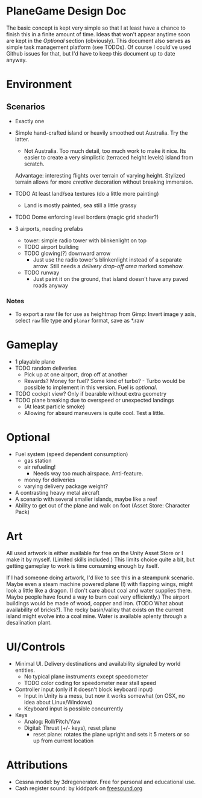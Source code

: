 # PlaneGame Design Doc
The basic concept is kept very simple so that I at least have a chance to finish this in a finite amount of time. Ideas that won't appear anytime soon are kept in the *Optional* section (obviously). This document also serves as simple task management platform (see TODOs). Of course I could've used Github issues for that, but I'd have to keep this document up to date anyway.

# Environment
## Scenarios
- Exactly one
- Simple hand-crafted island or heavily smoothed out Australia. Try the latter.
	- Not Australia. Too much detail, too much work to make it nice. Its easier to create a very simplistic (terraced height levels) island from scratch.

	Advantage: interesting flights over terrain of varying height. Stylized terrain allows for more *creative* decoration without breaking immersion.
- TODO At least land/sea textures (do a little more painting)
	- Land is mostly painted, sea still a little grassy
- TODO Dome enforcing level borders (magic grid shader?)
- 3 airports, needing prefabs
	- tower: simple radio tower with blinkenlight on top
	- TODO airport building
	- TODO glowing(?) downward arrow
		- Just use the radio tower's blinkenlight instead of a separate arrow. Still needs a *delivery drop-off area* marked somehow.
	- TODO runway
		- Just paint it on the ground, that island doesn't have any paved roads anyway

### Notes
- To export a raw file for use as heightmap from Gimp: Invert image y axis, select ``raw`` file type and ``planar`` format, save as *.raw

# Gameplay
- 1 playable plane
- TODO random deliveries
	- Pick up at one airport, drop off at another
	- Rewards? Money for fuel? Some kind of turbo? - Turbo would be possible to implement in this version. Fuel is *optional*.
- TODO cockpit view? Only if bearable without extra geometry
- TODO plane breaking due to overspeed or unexpected landings
	- (At least particle smoke)
	- Allowing for absurd maneuvers is quite cool. Test a little.

# Optional
- Fuel system (speed dependent consumption)
	- gas station
	- air refueling!
		- Needs way too much airspace. Anti-feature.
	- money for deliveries
	- varying delivery package weight?
- A contrasting heavy metal aircraft
- A scenario with several smaller islands, maybe like a reef
- Ability to get out of the plane and walk on foot (Asset Store: Character Pack)

# Art
All used artwork is either available for free on the Unity Asset Store or I make it by myself. (Limited skills included.) This limits choice quite a bit, but getting gameplay to work is time consuming enough by itself.

If I had someone doing artwork, I'd like to see this in a steampunk scenario. Maybe even a steam machine powered plane (!) with flapping wings, might look a little like a dragon. (I don't care about coal and water supplies there. Maybe people have found a way to burn coal very efficiently.) The airport buildings would be made of wood, copper and iron. (TODO What about availability of bricks?). The rocky basin/valley that exists on the current island might evolve into a coal mine. Water is available aplenty through a desalination plant.

# UI/Controls
- Minimal UI. Delivery destinations and availability signaled by world entities.
	- No typical plane instruments except speedometer
	- TODO color coding for speedometer near stall speed
- Controller input (only if it doesn't block keyboard input)
	- Input in Unity is a mess, but now it works somewhat (on OSX, no idea about Linux/Windows)
	- Keyboard input is possible concurrently
- Keys
	- Analog: Roll/Pitch/Yaw
	- Digital: Thrust (+/- keys), reset plane
		- reset plane: rotates the plane upright and sets it 5 meters or so up from current location

# Attributions
- Cessna model: by 3dregenerator. Free for personal and educational use.
- Cash register sound: by kiddpark on [freesound.org](http://freesound.org/people/kiddpark/sounds/201159/)
